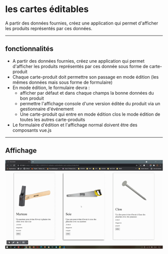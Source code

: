 # les cartes éditables

A partir des données fournies, créez une application qui permet d'afficher les produits représentés par ces données.

---

## fonctionnalités 

- A partir des données fournies, créez une application qui permet d'afficher les produits représentés par ces donnée sous forme de carte-produit
- Chaque carte-produit doit permettre son passage en mode édition (les mêmes données mais sous forme de formulaire)
- En mode édition, le formulaire devra : 
  - afficher par défaut et dans chaque champs la bonne données du bon produit
  - permettre l'affichage console d'une version éditée du produit via un gestionnaire d'événement
  - Une carte-produit qui entre en mode édition clos le mode édition de toutes les autres carte-produits
- Le formulaire d'édition et l'affichage normal doivent être des composants vue.js

---

## Affichage

<img src="./editable-card.gif">


